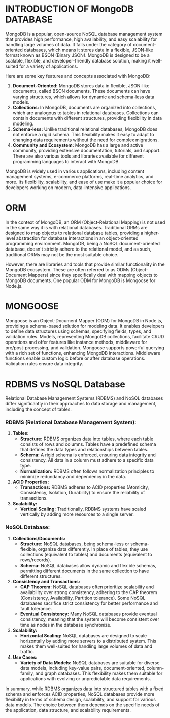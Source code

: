 # INTRODUCTION OF MongoDB DATABASE

MongoDB is a popular, open-source NoSQL database management system that provides high performance, high availability, and easy scalability for handling large volumes of data. It falls under the category of document-oriented databases, which means it stores data in a flexible, JSON-like format known as BSON (Binary JSON). MongoDB is designed to be a scalable, flexible, and developer-friendly database solution, making it well-suited for a variety of applications.

Here are some key features and concepts associated with MongoDB:

1. **Document-Oriented:** MongoDB stores data in flexible, JSON-like documents, called BSON documents. These documents can have varying structures, which allows for dynamic and schema-less data models.
2. **Collections:** In MongoDB, documents are organized into collections, which are analogous to tables in relational databases. Collections can contain documents with different structures, providing flexibility in data modeling.
3. **Schema-less:** Unlike traditional relational databases, MongoDB does not enforce a rigid schema. This flexibility makes it easy to adapt to changing data requirements without the need for complex migrations.
4. **Community and Ecosystem:** MongoDB has a large and active community, providing extensive documentation, tutorials, and support. There are also various tools and libraries available for different programming languages to interact with MongoDB.

MongoDB is widely used in various applications, including content management systems, e-commerce platforms, real-time analytics, and more. Its flexibility, scalability, and ease of use make it a popular choice for developers working on modern, data-intensive applications.

# ORM

In the context of MongoDB, an ORM (Object-Relational Mapping) is not used in the same way it is with relational databases. Traditional ORMs are designed to map objects to relational database tables, providing a higher-level abstraction for database interactions in an object-oriented programming environment. MongoDB, being a NoSQL document-oriented database, doesn't strictly adhere to the relational model, and as such, traditional ORMs may not be the most suitable choice.

However, there are libraries and tools that provide similar functionality in the MongoDB ecosystem. These are often referred to as ODMs (Object-Document Mappers) since they specifically deal with mapping objects to MongoDB documents. One popular ODM for MongoDB is Mongoose for Node.js.

# MONGOOSE

Mongoose is an Object-Document Mapper (ODM) for MongoDB in Node.js, providing a schema-based solution for modeling data. It enables developers to define data structures using schemas, specifying fields, types, and validation rules. Models, representing MongoDB collections, facilitate CRUD operations and offer features like instance methods, middleware for pre/post-processing, and validation. Mongoose supports powerful querying with a rich set of functions, enhancing MongoDB interactions. Middleware functions enable custom logic before or after database operations. Validation rules ensure data integrity.

# RDBMS vs NoSQL Database

Relational Database Management Systems (RDBMS) and NoSQL databases differ significantly in their approaches to data storage and management, including the concept of tables.

### RDBMS (Relational Database Management System):

1. **Tables:**
   - **Structure:** RDBMS organizes data into tables, where each table consists of rows and columns. Tables have a predefined schema that defines the data types and relationships between tables.
   - **Schema:** A rigid schema is enforced, ensuring data integrity and consistency. All data in a column must adhere to a specific data type.
   - **Normalization:** RDBMS often follows normalization principles to minimize redundancy and dependency in the data.
2. **ACID Properties:**
   - **Transactions:** RDBMS adheres to ACID properties (Atomicity, Consistency, Isolation, Durability) to ensure the reliability of transactions.
3. **Scalability:**
   - **Vertical Scaling:** Traditionally, RDBMS systems have scaled vertically by adding more resources to a single server.

### NoSQL Database:

1. **Collections/Documents:**
   - **Structure:** NoSQL databases, being schema-less or schema-flexible, organize data differently. In place of tables, they use collections (equivalent to tables) and documents (equivalent to rows/records).
   - **Schema:** NoSQL databases allow dynamic and flexible schemas, permitting different documents in the same collection to have different structures.
2. **Consistency and Transactions:**
   - **CAP Theorem:** NoSQL databases often prioritize scalability and availability over strong consistency, adhering to the CAP theorem (Consistency, Availability, Partition tolerance). Some NoSQL databases sacrifice strict consistency for better performance and fault tolerance.
   - **Eventual Consistency:** Many NoSQL databases provide eventual consistency, meaning that the system will become consistent over time as nodes in the database synchronize.
3. **Scalability:**
   - **Horizontal Scaling:** NoSQL databases are designed to scale horizontally by adding more servers to a distributed system. This makes them well-suited for handling large volumes of data and traffic.
4. **Use Cases:**
   - **Variety of Data Models:** NoSQL databases are suitable for diverse data models, including key-value pairs, document-oriented, column-family, and graph databases. This flexibility makes them suitable for applications with evolving or unpredictable data requirements.

In summary, while RDBMS organizes data into structured tables with a fixed schema and enforces ACID properties, NoSQL databases provide more flexibility in terms of schema design, scalability, and support for various data models. The choice between them depends on the specific needs of the application, data structure, and scalability requirements.
